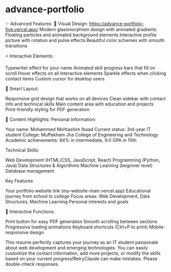 # advance-portfolio
✨ Advanced Features:
🎨 Visual Design:
https://advance-portfolio-five.vercel.app/
Modern glassmorphism design with animated gradients
Floating particles and animated background elements
Interactive profile picture with rotation and pulse effects
Beautiful color schemes with smooth transitions

⚡ Interactive Elements:

Typewriter effect for your name
Animated skill progress bars that fill on scroll
Hover effects on all interactive elements
Sparkle effects when clicking contact items
Custom cursor for desktop users

📱 Smart Layout:

Responsive grid design that works on all devices
Clean sidebar with contact info and technical skills
Main content area with education and projects
Print-friendly styling for PDF generation

🎯 Content Highlights:
Personal Information:

Your name: Mohammed Mohtashim Ibaad
Current status: 3rd-year IT student
College: Muffakham Jha College of Engineering and Technology
Academic achievements: 84% in intermediate, 9.0 GPA in 10th

Technical Skills:

Web Development (HTML/CSS, JavaScript, React)
Programming (Python, Java)
Data Structures & Algorithms
Machine Learning (beginner level)
Database management

Key Features:

Your portfolio website link (my-website-main.vercel.app)
Educational journey from school to college
Focus areas: Web Development, Data Structures, Machine Learning
Personal interests and goals

🚀 Interactive Functions:

Print button for easy PDF generation
Smooth scrolling between sections
Progressive loading animations
Keyboard shortcuts (Ctrl+P to print)
Mobile-responsive design

This resume perfectly captures your journey as an IT student passionate about web development and emerging technologies. You can easily customize the contact information, add more projects, or modify the skills based on your current progress!RetryClaude can make mistakes. Please double-check responses.










